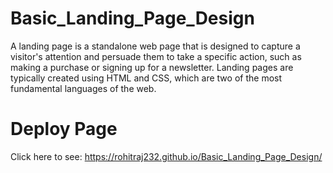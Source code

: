 # Basic_Landing_Page_Design
A landing page is a standalone web page that is designed to capture a visitor's attention and persuade them to take a specific action, such as making a purchase or signing up for a newsletter. Landing pages are typically created using HTML and CSS, which are two of the most fundamental languages of the web.

# Deploy Page
Click here to see:  https://rohitraj232.github.io/Basic_Landing_Page_Design/
